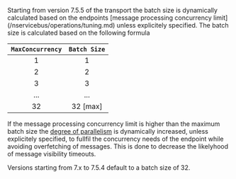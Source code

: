 Starting from version 7.5.5 of the transport the batch size is dynamically calculated based on the endpoints [message processing concurrency limit] (/nservicebus/operations/tuning.md) unless explicitely specified. The batch size is calculated based on the following formula

|`MaxConcurrency` | `Batch Size` |
| :-: |:-:|
| 1 | 1 |
| 2 | 2 |
| 3 | 3 |
| ... | ... |
| 32 | 32  [max] |

If the message processing concurrency limit is higher than the maximum batch size the [degree of parallelism](/transports/azure-storage-queues/configuration.md#configuration-parameters-degreeofreceiveparallelism) is dynamically increased, unless explicitely specified, to fullfil the concurrency needs of the endpoint while avoiding overfetching of messages. This is done to decrease the likelyhood of message visibility timeouts.

Versions starting from 7.x to 7.5.4 default to a batch size of 32.